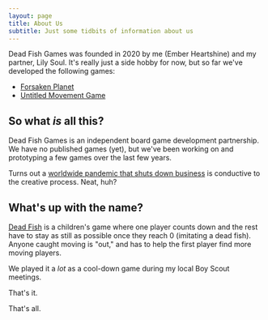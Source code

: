 ```yaml
---
layout: page
title: About Us
subtitle: Just some tidbits of information about us
---
```


Dead Fish Games was founded in 2020 by me (Ember Heartshine) and my partner, Lily Soul. It's really just a side hobby for now, but so far we've developed the following games:

- [Forsaken Planet](/forsaken-planet)
- [Untitled Movement Game](/umg)

## So what *is* all this?

Dead Fish Games is an independent board game development partnership. We have no published games (yet), but we've been working on and prototyping a few games over the last few years.

Turns out a [worldwide pandemic that shuts down business](https://en.wikipedia.org/wiki/COVID-19_pandemic) is conductive to the creative process. Neat, huh?

## What's up with the name?

[Dead Fish](https://www.playworks.org/game-library/dead-fish/) is a children's game where one player counts down and the rest have to stay as still as possible once they reach 0 (imitating a dead fish). Anyone caught moving is "out," and has to help the first player find more moving players.

We played it a *lot* as a cool-down game during my local Boy Scout meetings.

That's it.

That's all.